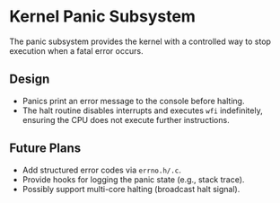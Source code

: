 # Kernel Panic Subsystem

The panic subsystem provides the kernel with a controlled way
to stop execution when a fatal error occurs.

## Design
- Panics print an error message to the console before halting.
- The halt routine disables interrupts and executes `wfi`
  indefinitely, ensuring the CPU does not execute further
  instructions.

## Future Plans
- Add structured error codes via `errno.h/.c`.
- Provide hooks for logging the panic state (e.g., stack trace).
- Possibly support multi-core halting (broadcast halt signal).
